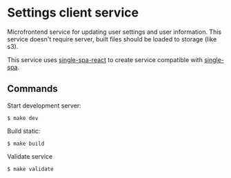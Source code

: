 # Settings client service

Microfrontend service for updating user settings and user information.
This service doesn't require server, built files should be loaded to storage (like s3).

This service uses [single-spa-react](https://github.com/single-spa/single-spa-react) to create service compatible with [single-spa](https://single-spa.js.org/).

## Commands

Start development server:
```shell
$ make dev
```

Build static:
```shell
$ make build
```

Validate service
```shell
$ make validate
```
